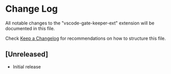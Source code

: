 # Change Log

All notable changes to the "vscode-gate-keeper-ext" extension will be documented in this file.

Check [Keep a Changelog](http://keepachangelog.com/) for recommendations on how to structure this file.

## [Unreleased]

- Initial release